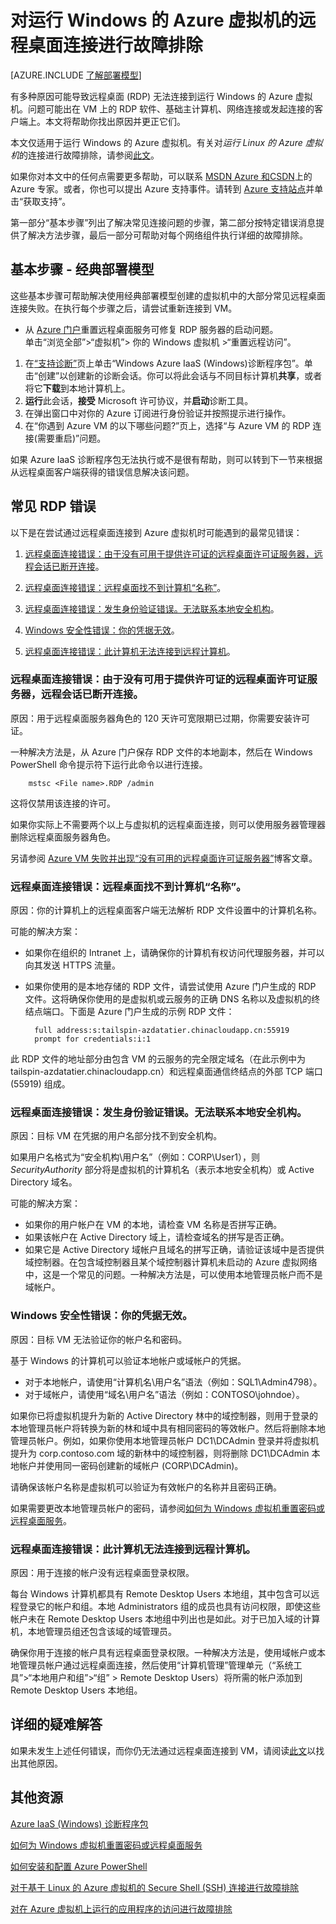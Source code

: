 <properties
	pageTitle="对 Windows VM 的远程桌面连接进行故障排除 | Windows Azure"
	description="查找并解决使用 RDP 连接到 Windows VM 的常见问题。获取快速缓解措施，根据错误消息获取特定帮助和进行详细的网络故障排除。"
	services="virtual-machines"
	documentationCenter=""
	authors="dsk-2015"
	manager="timlt"
	editor=""
	tags="top-support-issue,azure-service-management,azure-resource-manager"/>

<tags
	ms.service="virtual-machines"
	ms.date="10/27/2015"
	wacn.date="12/31/2015"/>

# 对运行 Windows 的 Azure 虚拟机的远程桌面连接进行故障排除

[AZURE.INCLUDE [了解部署模型](../includes/learn-about-deployment-models-both-include.md)]


有多种原因可能导致远程桌面 (RDP) 无法连接到运行 Windows 的 Azure 虚拟机。问题可能出在 VM 上的 RDP 软件、基础主计算机、网络连接或发起连接的客户端上。本文将帮助你找出原因并更正它们。

本文仅适用于运行 Windows 的 Azure 虚拟机。有关对*运行 Linux 的 Azure 虚拟机*的连接进行故障排除，请参阅[此文](/documentation/articles/virtual-machines-troubleshoot-ssh-connections)。

如果你对本文中的任何点需要更多帮助，可以联系 [MSDN Azure 和CSDN](/support/forums/)上的 Azure 专家。或者，你也可以提出 Azure 支持事件。请转到 [Azure 支持站点](http://azure.microsoft.com/support/options/)并单击“获取支持”。

第一部分“基本步骤”列出了解决常见连接问题的步骤，第二部分按特定错误消息提供了解决方法步骤，最后一部分可帮助对每个网络组件执行详细的故障排除。

## 基本步骤 - 经典部署模型

这些基本步骤可帮助解决使用经典部署模型创建的虚拟机中的大部分常见远程桌面连接失败。在执行每个步骤之后，请尝试重新连接到 VM。

- 从 [Azure 门户](https://manage.windowsazure.cn)重置远程桌面服务可修复 RDP 服务器的启动问题。<br>
	单击“浏览全部”>“虚拟机”> 你的 Windows 虚拟机 >“重置远程访问”。

1.	在[“支持诊断”](https://home.diagnostics.support.microsoft.com/SelfHelp?knowledgebaseArticleFilter=2976864)页上单击“Windows Azure IaaS (Windows)诊断程序包”。单击“创建”以创建新的诊断会话。你可以将此会话与不同目标计算机**共享**，或者将它**下载**到本地计算机上。
2.	**运行**此会话，**接受** Microsoft 许可协议，并**启动**诊断工具。
3.	在弹出窗口中对你的 Azure 订阅进行身份验证并按照提示进行操作。
4.	在“你遇到 Azure VM 的以下哪些问题?”页上，选择“与 Azure VM 的 RDP 连接(需要重启)”问题。

如果 Azure IaaS 诊断程序包无法执行或不是很有帮助，则可以转到下一节来根据从远程桌面客户端获得的错误信息解决该问题。


## 常见 RDP 错误

以下是在尝试通过远程桌面连接到 Azure 虚拟机时可能遇到的最常见错误：

1. [远程桌面连接错误：由于没有可用于提供许可证的远程桌面许可证服务器，远程会话已断开连接](#rdplicense)。

2. [远程桌面连接错误：远程桌面找不到计算机“名称”](#rdpname)。

3. [远程桌面连接错误：发生身份验证错误。无法联系本地安全机构](#rdpauth)。

4. [Windows 安全性错误：你的凭据无效](#wincred)。

5. [远程桌面连接错误：此计算机无法连接到远程计算机](#rdpconnect)。

<a id="rdplicense"></a>
### 远程桌面连接错误：由于没有可用于提供许可证的远程桌面许可证服务器，远程会话已断开连接。

原因：用于远程桌面服务器角色的 120 天许可宽限期已过期，你需要安装许可证。

一种解决方法是，从 Azure 门户保存 RDP 文件的本地副本，然后在 Windows PowerShell 命令提示符下运行此命令以进行连接。

		mstsc <File name>.RDP /admin

这将仅禁用该连接的许可。

如果你实际上不需要两个以上与虚拟机的远程桌面连接，则可以使用服务器管理器删除远程桌面服务器角色。

另请参阅 [Azure VM 失败并出现“没有可用的远程桌面许可证服务器”](http://blogs.msdn.com/b/wats/archive/2014/01/21/rdp-to-azure-vm-fails-with-quot-no-remote-desktop-license-servers-available-quot.aspx)博客文章。

<a id="rdpname"></a>
### 远程桌面连接错误：远程桌面找不到计算机“名称”。

原因：你的计算机上的远程桌面客户端无法解析 RDP 文件设置中的计算机名称。

可能的解决方案：

- 如果你在组织的 Intranet 上，请确保你的计算机有权访问代理服务器，并可以向其发送 HTTPS 流量。
- 如果你使用的是本地存储的 RDP 文件，请尝试使用 Azure 门户生成的 RDP 文件。这将确保你使用的是虚拟机或云服务的正确 DNS 名称以及虚拟机的终结点端口。下面是 Azure 门户生成的示例 RDP 文件：

		full address:s:tailspin-azdatatier.chinacloudapp.cn:55919
		prompt for credentials:i:1

此 RDP 文件的地址部分由包含 VM 的云服务的完全限定域名（在此示例中为 tailspin-azdatatier.chinacloudapp.cn）和远程桌面通信终结点的外部 TCP 端口 (55919) 组成。

<a id="rdpauth"></a>
### 远程桌面连接错误：发生身份验证错误。无法联系本地安全机构。

原因：目标 VM 在凭据的用户名部分找不到安全机构。

如果用户名格式为“安全机构\\用户名”（例如：CORP\\User1），则 *SecurityAuthority* 部分将是虚拟机的计算机名（表示本地安全机构）或 Active Directory 域名。

可能的解决方案：

- 如果你的用户帐户在 VM 的本地，请检查 VM 名称是否拼写正确。
- 如果该帐户在 Active Directory 域上，请检查域名的拼写是否正确。
- 如果它是 Active Directory 域帐户且域名的拼写正确，请验证该域中是否提供域控制器。在包含域控制器且某个域控制器计算机未启动的 Azure 虚拟网络中，这是一个常见的问题。一种解决方法是，可以使用本地管理员帐户而不是域帐户。

<a id="wincred"></a>
### Windows 安全性错误：你的凭据无效。

原因：目标 VM 无法验证你的帐户名和密码。

基于 Windows 的计算机可以验证本地帐户或域帐户的凭据。

- 对于本地帐户，请使用“计算机名\\用户名”语法（例如：SQL1\\Admin4798）。
- 对于域帐户，请使用“域名\\用户名”语法（例如：CONTOSO\\johndoe）。

如果你已将虚拟机提升为新的 Active Directory 林中的域控制器，则用于登录的本地管理员帐户将转换为新的林和域中具有相同密码的等效帐户。然后将删除本地管理员帐户。例如，如果你使用本地管理员帐户 DC1\\DCAdmin 登录并将虚拟机提升为 corp.contoso.com 域的新林中的域控制器，则将删除 DC1\\DCAdmin 本地帐户并使用同一密码创建新的域帐户 (CORP\\DCAdmin)。

请确保该帐户名称是虚拟机可以验证为有效帐户的名称并且密码正确。

如果需要更改本地管理员帐户的密码，请参阅[如何为 Windows 虚拟机重置密码或远程桌面服务](/documentation/articles/virtual-machines-windows-reset-password)。

<a id="rdpconnect"></a>
### 远程桌面连接错误：此计算机无法连接到远程计算机。

原因：用于连接的帐户没有远程桌面登录权限。

每台 Windows 计算机都具有 Remote Desktop Users 本地组，其中包含可以远程登录它的帐户和组。本地 Administrators 组的成员也具有访问权限，即使这些帐户未在 Remote Desktop Users 本地组中列出也是如此。对于已加入域的计算机，本地管理员组还包含该域的域管理员。

确保你用于连接的帐户具有远程桌面登录权限。一种解决方法是，使用域帐户或本地管理员帐户通过远程桌面连接，然后使用“计算机管理”管理单元（“系统工具”>“本地用户和组”>“组” > Remote Desktop Users）将所需的帐户添加到 Remote Desktop Users 本地组。

## 详细的疑难解答

如果未发生上述任何错误，而你仍无法通过远程桌面连接到 VM，请阅读[此文](/documentation/articles/virtual-machines-rdp-detailed-troubleshoot)以找出其他原因。


## 其他资源

[Azure IaaS (Windows) 诊断程序包](https://home.diagnostics.support.microsoft.com/SelfHelp?knowledgebaseArticleFilter=2976864)

[如何为 Windows 虚拟机重置密码或远程桌面服务](/documentation/articles/virtual-machines-windows-reset-password)

[如何安装和配置 Azure PowerShell](/documentation/articles/powershell-install-configure)

[对于基于 Linux 的 Azure 虚拟机的 Secure Shell (SSH) 连接进行故障排除](/documentation/articles/virtual-machines-troubleshoot-ssh-connections)

[对在 Azure 虚拟机上运行的应用程序的访问进行故障排除](/documentation/articles/virtual-machines-troubleshoot-access-application)

<!---HONumber=Mooncake_1221_2015-->